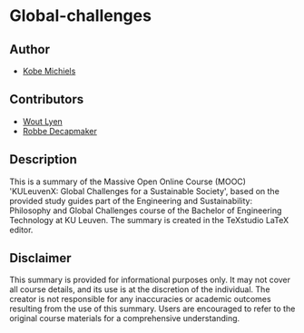 # Global-challenges
## Author

- [Kobe Michiels](https://github.com/michielskobe)

## Contributors

- [Wout Lyen](https://github.com/woutlyen)
- [Robbe Decapmaker](https://github.com/debber1)

## Description
This is a summary of the Massive Open Online Course (MOOC) 'KULeuvenX: Global Challenges for a Sustainable Society', based on the provided study guides part of the Engineering and Sustainability: Philosophy and Global Challenges course of the Bachelor of Engineering Technology at KU Leuven. The summary is created in the TeXstudio LaTeX editor.

## Disclaimer
This summary is provided for informational purposes only. It may not cover all course details, and its use is at the discretion of the individual. The creator is not responsible for any inaccuracies or academic outcomes resulting from the use of this summary. Users are encouraged to refer to the original course materials for a comprehensive understanding.
